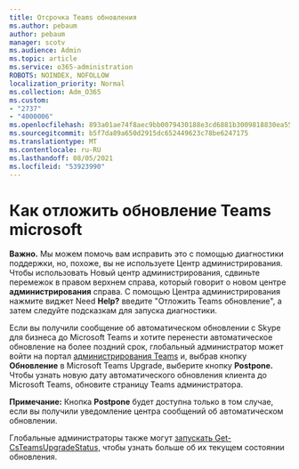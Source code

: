 ```yaml
---
title: Отсрочка Teams обновления
ms.author: pebaum
author: pebaum
manager: scotv
ms.audience: Admin
ms.topic: article
ms.service: o365-administration
ROBOTS: NOINDEX, NOFOLLOW
localization_priority: Normal
ms.collection: Adm_O365
ms.custom:
- "2737"
- "4000006"
ms.openlocfilehash: 893a01ae74f8aec9bb0079430188e3cd6881b3009818830ea5572cfa41cdf71f
ms.sourcegitcommit: b5f7da89a650d2915dc652449623c78be6247175
ms.translationtype: MT
ms.contentlocale: ru-RU
ms.lasthandoff: 08/05/2021
ms.locfileid: "53923990"
---
```

# <a name="how-to-postpone-the-microsoft-driven-teams-upgrade"></a>Как отложить обновление Teams microsoft

**Важно.** Мы можем помочь вам исправить это с помощью диагностики поддержки, но, похоже, вы не используете Центр администрирования. Чтобы использовать Новый центр администрирования, сдвиньте перемежок в правом верхнем справа, который говорит о новом центре **администрирования** справа. С помощью Центра администрирования нажмите виджет Need **Help?** введите "Отложить Teams обновление", а затем следуйте подсказкам для запуска диагностики.

Если вы получили сообщение об автоматическом обновлении с Skype для бизнеса до Microsoft Teams и хотите перенести автоматическое обновление на более поздний срок, глобальный администратор может войти на портал [администрирования Teams](https://admin.teams.microsoft.com/dashboard) и, выбрав кнопку **Обновление** в Microsoft Teams Upgrade, выберите кнопку **Postpone.** Чтобы узнать новую дату автоматического обновления клиента до Microsoft Teams, обновите страницу Teams администратора.

**Примечание:** Кнопка **Postpone** будет доступна только в том случае, если вы получили уведомление центра сообщений об автоматическом обновлении. 

Глобальные администраторы также могут [запускать Get-CsTeamsUpgradeStatus,](https://docs.microsoft.com/powershell/module/skype/get-csteamsupgradestatus?view=skype-ps) чтобы узнать больше об их текущем состоянии обновления.
